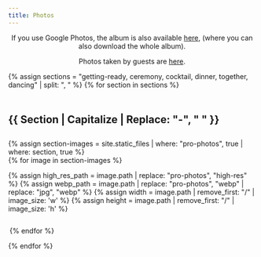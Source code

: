```yaml
---
title: Photos
---
```

<link type="text/css" rel="stylesheet" href="../assets/css/lightgallery.css?rnd=2" />
<link type="text/css" rel="stylesheet" href="../assets/css/lg-zoom.css" />
<link type="text/css" rel="stylesheet" href="../assets/css/lg-fullscreen.css" />
<script src="../assets/js/lightgallery.min.js"></script>
<script src="../assets/js/lg-zoom.min.js"></script>
<script src="../assets/js/lg-fullscreen.min.js"></script>




<p class="center">
If you use Google Photos, the album is also available <a href="https://photos.app.goo.gl/scesL5azBWUHZDKv8">here</a>, (where you can also download the whole album).
</p>

<p class="center">
Photos taken by guests are <a href="https://photos.app.goo.gl/YXQ8ChfeCS8cYAFZ7">here</a>.
</p>
<div id="gallery-container">
{% assign sections = "getting-ready, ceremony, cocktail, dinner, together, dancing" | split: ", " %}
{% for section in sections %}
<h2> {{ section | capitalize | replace: "-", " " }} </h2>   
{% assign section-images = site.static_files | where: "pro-photos", true | where: section, true %}
<div class="grid">
{% for image in section-images %}

{% assign high_res_path = image.path | replace: "pro-photos", "high-res" %}
{% assign webp_path = image.path | replace: "pro-photos", "webp" | replace: "jpg", "webp" %}
{% assign width = image.path | remove_first: "/" | image_size: 'w' %}
{% assign height = image.path | remove_first: "/" | image_size: 'h' %}

<div class="img-container" data-src="{{ webp_path }}" style="width:{{ width | times: 200.0 |divided_by: height}}px; flex-grow:{{ width | times: 200.0 |divided_by: height}}">
    <a class="img-link" data-src="{{ webp_path }}" href="{{ webp_path }}" target="_blank" >
        <div class="i" style="padding-bottom:{{ height | times: 100.0 | divided_by: width}}%"></div>
        <img src="{{ webp_path }}" data-src="{{ webp_path }}" loading="lazy" >
    </a>
    <a class="download-icon-single" href="{{ high_res_path }}" download>
        <svg width="13" height="13" viewBox="0 0 24 24" fill="none" stroke="#d3d3d3" stroke-width="2" stroke-linecap="round" stroke-linejoin="round"><path d="M3 15v4c0 1.1.9 2 2 2h14a2 2 0 0 0 2-2v-4M17 9l-5 5-5-5M12 12.8V2.5"></path></svg>
    </a>
</div>

{% endfor %}
</div>
{% endfor %}
</div>

<style>
    .grid {
        display: flex;
        flex-wrap: wrap;
    }

    .grid::after {
        content: '';
        flex-grow: 999999999;
    }

    div.img-container {
        background:  #e6e6e6;
        margin: 0.1em;
        position: relative;
        display: inline-block;
    }


    img { 
        position: absolute;
        top: 0;
        width: 100%;
        vertical-align: bottom;
    }
    
    .download-icon-single {
        position: absolute;
        bottom: 0;
        right: 10px;
    }

    .download-icon-single:hover{
        transform: scale(1.2);
        transition: transform 0.2s; 
    }

    .download-icon-single:hover svg{
        stroke: #FFF;
    }


    article.content {
        width: 100% !important;
    }

    p.center {
    text-align: center !important;
    }

    p.right {
    text-align: right !important;
    } 

    div.i {
        display: block;
    }

    h2{
        text-transform:capitalize;
        padding-top: 1em;
        padding-bottom: 0.5em;
    }

    .lg-toolbar-next:before {
        content: "\e095";
    }
    .lg-toolbar-prev:before {
        content: "\e094";
    }

    
    
</style>


<script type="text/javascript" async="">
        var $galleryContainer = document.getElementById("gallery-container");

        const customButtons = `<button type="button" id="lg-toolbar-next" aria-label="Next slide" class="lg-toolbar-next lg-icon">  </button><button type="button" id="lg-toolbar-prev" aria-label="Previous slide" class="lg-toolbar-prev lg-icon">  </button>`;

        $galleryContainer.addEventListener("lgInit", (event) => {
        const pluginInstance = event.detail.instance;

        // Note append and find are not jQuery methods
        // These are utility methods provided by lightGallery
        const $toolbar = pluginInstance.outer.find(".lg-toolbar");
        $toolbar.append(customButtons);
        document.getElementById("lg-toolbar-next").addEventListener("click", () => {
            pluginInstance.goToNextSlide();
        });
        document.getElementById("lg-toolbar-prev").addEventListener("click", () => {
            pluginInstance.goToPrevSlide();
        });
        });

        lightGallery($galleryContainer, {
        selector: ".img-link",
        speed: 250,
        controls: false,
        counter: false,
        plugins: [lgZoom, lgFullscreen],
        });
</script>